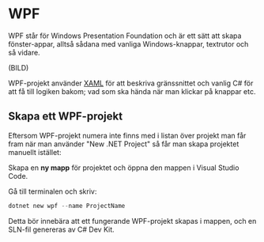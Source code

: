 # WPF

WPF står för Windows Presentation Foundation och är ett sätt att skapa fönster-appar, alltså sådana med vanliga Windows-knappar, textrutor och så vidare.

(BILD)

WPF-projekt använder [XAML](xaml.md) för att beskriva gränssnittet och vanlig C# för att få till logiken bakom; vad som ska hända när man klickar på knappar etc.

## Skapa ett WPF-projekt

Eftersom WPF-projekt numera inte finns med i listan över projekt man får fram när man använder "New .NET Project" så får man skapa projektet manuellt istället:

Skapa en **ny mapp** för projektet och öppna den mappen i Visual Studio Code.

Gå till terminalen och skriv:

```powershell
dotnet new wpf --name ProjectName
```

Detta bör innebära att ett fungerande WPF-projekt skapas i mappen, och en SLN-fil genereras av C# Dev Kit.





